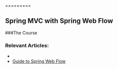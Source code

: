 =========

## Spring MVC with Spring Web Flow

###The Course

### Relevant Articles: 
- 
- [Guide to Spring Web Flow](http://www.baeldung.com/spring-web-flow)
